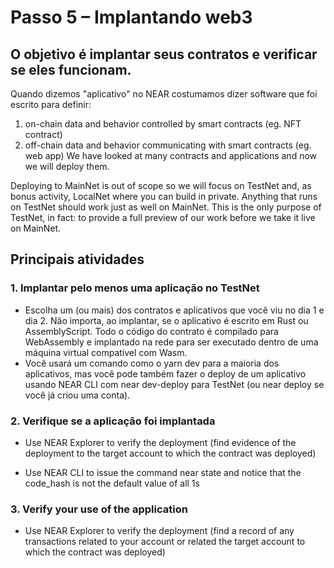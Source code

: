 # Passo 5 – Implantando web3

## O objetivo é implantar seus contratos e verificar se eles funcionam.

Quando dizemos "aplicativo" no NEAR costumamos dizer software que foi escrito para definir:

1. on-chain data and behavior controlled by smart contracts (eg. NFT contract)
2. off-chain data and behavior communicating with smart contracts (eg. web app) We have looked at many contracts and applications and now we will deploy them.

Deploying to MainNet is out of scope so we will focus on TestNet and, as bonus activity, LocalNet where you can build in private. Anything that runs on TestNet should work just as well on MainNet. This is the only purpose of TestNet, in fact: to provide a full preview of our work before we take it live on MainNet.

## Principais atividades

### 1. Implantar pelo menos uma aplicação no TestNet

* Escolha um (ou mais) dos contratos e aplicativos que você viu no dia 1 e dia 2. Não importa, ao implantar, se o aplicativo é escrito em Rust ou AssemblyScript. Todo o código do contrato é compilado para WebAssembly e implantado na rede para ser executado dentro de uma máquina virtual compatível com Wasm.
* Você usará um comando como o yarn dev para a maioria dos aplicativos, mas você pode também fazer o deploy de um aplicativo usando NEAR CLI com near dev-deploy para TestNet (ou near deploy se você já criou uma conta).

### 2. Verifique se a aplicação foi implantada

* Use NEAR Explorer to verify the deployment (find evidence of the deployment to the target account to which the contract was deployed)

* Use NEAR CLI to issue the command near state <contract-account> and notice that the code_hash is not the default value of all 1s

### 3. Verify your use of the application

* Use NEAR Explorer to verify the deployment (find a record of any transactions related to your account or related the target account to which the contract was deployed)
